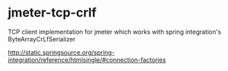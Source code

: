 jmeter-tcp-crlf
===============

TCP client implementation for jmeter which works with spring integration's ByteArrayCrLfSerializer

http://static.springsource.org/spring-integration/reference/htmlsingle/#connection-factories

